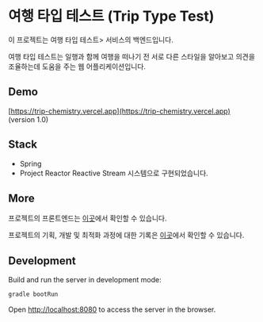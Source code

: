 # 여행 타입 테스트 (Trip Type Test)
 
 이 프로젝트는 여행 타입 테스트> 서비스의 백엔드입니다.
 
 여행 타입 테스트는 일행과 함께 여행을 떠나기 전 서로 다른 스타일을 알아보고 의견을 조율하는데 도움을 주는 웹 어플리케이션입니다.

## Demo

[https://trip-chemistry.vercel.app](https://trip-chemistry.vercel.app) (version 1.0)


## Stack
- Spring 
- Project Reactor
  Reactive Stream 시스템으로 구현되었습니다.


## More

프로젝트의 프론트엔드는 [이곳](https://github.com/EAexist/trip-chemistry)에서 확인할 수 있습니다.

프로젝트의 기획, 개발 및 최적화 과정에 대한 기록은 [이곳](https://bush-hippodraco-59e.notion.site/3b8d391b051447d5a2fc444a373d6e99)에서 확인할 수 있습니다.


## Development

Build and run the server in development mode:

```sh
gradle bootRun
```
Open [http://localhost:8080](http://localhost:8080) to access the server in the browser.
